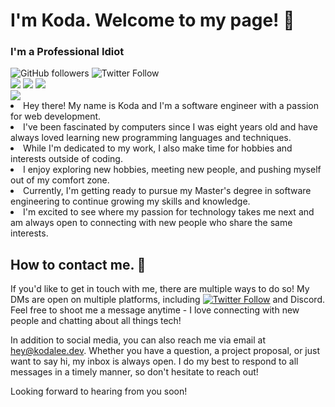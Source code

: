 <!-- **kodalee/kodalee** is a ✨ _special_ ✨ (wow!) repository: its `README.md` (this file) appears on your GitHub profile! -->

<h1>I'm Koda. Welcome to my page! 👋</h1>
<h3>I'm a Professional Idiot</h3>
<div>

<img alt="GitHub followers" src="https://img.shields.io/github/followers/kodalee?style=social">
<img alt="Twitter Follow" src="https://img.shields.io/twitter/follow/kodalee4?style=social">

</div>
<div>
<img src="https://img.shields.io/badge/age-18-blue">
<img src="https://img.shields.io/badge/gender-male-blue">
<img src="https://img.shields.io/badge/pronouns-he/him-brightgreen">
</div>
<div>
<img src="https://img.shields.io/badge/academic%20status-high%20school%3A%20graduate-bb0000">
</div>
<li>Hey there! My name is Koda and I'm a software engineer with a passion for web development.</li>
<li>I've been fascinated by computers since I was eight years old and have always loved learning new programming languages and techniques.</li>
<li>While I'm dedicated to my work, I also make time for hobbies and interests outside of coding.</li>
<li>I enjoy exploring new hobbies, meeting new people, and pushing myself out of my comfort zone.</li>
<li>Currently, I'm getting ready to pursue my Master's degree in software engineering to continue growing my skills and knowledge.</li>
<li>I'm excited to see where my passion for technology takes me next and am always open to connecting with new people who share the same interests.</li>

<h2>How to contact me. 📮</h2>
<p>If you'd like to get in touch with me, there are multiple ways to do so! My DMs are open on multiple platforms, including <a href="https://twitter.com/kodalee4"><img alt="Twitter Follow" src="https://img.shields.io/twitter/follow/kodalee4?label=Twitter%20at%20%40kodalee4&style=social"></a> and Discord. Feel free to shoot me a message anytime - I love connecting with new people and chatting about all things tech!

In addition to social media, you can also reach me via email at hey@kodalee.dev. Whether you have a question, a project proposal, or just want to say hi, my inbox is always open. I do my best to respond to all messages in a timely manner, so don't hesitate to reach out!

Looking forward to hearing from you soon!</p>
